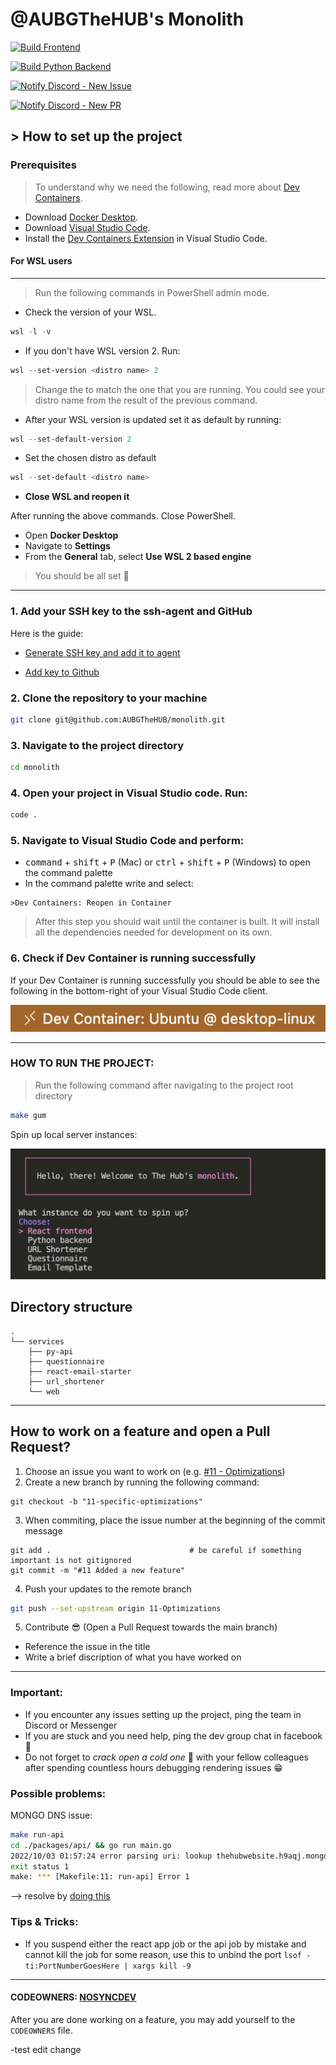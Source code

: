 # @AUBGTheHUB's Monolith

[![Build Frontend](https://github.com/AUBGTheHUB/monolith/actions/workflows/build_frontend.yml/badge.svg)](https://github.com/AUBGTheHUB/monolith/actions/workflows/build_frontend.yml)

[![Build Python Backend](https://github.com/AUBGTheHUB/monolith/actions/workflows/build_python_backend.yml/badge.svg)](https://github.com/AUBGTheHUB/monolith/actions/workflows/build_python_backend.yml)

[![Notify Discord - New Issue](https://github.com/AUBGTheHUB/monolith/actions/workflows/discord_issue.yml/badge.svg)](https://github.com/AUBGTheHUB/monolith/actions/workflows/discord_issue.yml)

[![Notify Discord - New PR](https://github.com/AUBGTheHUB/monolith/actions/workflows/discord_pr.yml/badge.svg)](https://github.com/AUBGTheHUB/monolith/actions/workflows/discord_pr.yml)

## > How to set up the project

### Prerequisites

> To understand why we need the following, read more about [Dev Containers](https://containers.dev/).

-   Download [Docker Desktop](https://www.docker.com/products/docker-desktop/).
-   Download [Visual Studio Code](https://code.visualstudio.com/Download).
-   Install the [Dev Containers Extension](https://marketplace.visualstudio.com/items?itemName=ms-vscode-remote.remote-containers) in Visual Studio Code.

#### For WSL users

---

> Run the following commands in PowerShell admin mode.

-   Check the version of your WSL.

```PowerShell
wsl -l -v
```

-   If you don't have WSL version 2. Run:

```PowerShell
wsl --set-version <distro name> 2
```

> Change the <distro name> to match the one that you are running. You could see your distro name from the result of the previous command.

-   After your WSL version is updated set it as default by running:

```PowerShell
wsl --set-default-version 2
```

-   Set the chosen distro as default

```PowerShell
wsl --set-default <distro name>
```

-   **Close WSL and reopen it**

After running the above commands. Close PowerShell.

-   Open **Docker Desktop**
-   Navigate to **Settings**
-   From the **General** tab, select **Use WSL 2 based engine**

> You should be all set 🎉

---

### 1. Add your SSH key to the ssh-agent and GitHub

Here is the guide:

-   [Generate SSH key and add it to agent](https://docs.github.com/en/authentication/connecting-to-github-with-ssh/generating-a-new-ssh-key-and-adding-it-to-the-ssh-agent)

-   [Add key to Github](https://docs.github.com/en/authentication/connecting-to-github-with-ssh/adding-a-new-ssh-key-to-your-github-account)

### 2. Clone the repository to your machine

```bash
git clone git@github.com:AUBGTheHUB/monolith.git
```

### 3. Navigate to the project directory

```bash
cd monolith
```

### 4. Open your project in Visual Studio code. Run:

```bash
code .
```

### 5. Navigate to Visual Studio Code and perform:

-   <kbd>command</kbd> + <kbd>shift</kbd> + <kbd>P</kbd> (Mac) or <kbd>ctrl</kbd> + <kbd>shift</kbd> + <kbd>P</kbd> (Windows) to open the command palette
-   In the command palette write and select:

```
>Dev Containers: Reopen in Container
```

> After this step you should wait until the container is built. It will install all the dependencies needed for development on its own.

### 6. Check if Dev Container is running successfully

If your Dev Container is running successfully you should be able to see the following in the bottom-right of your
Visual Studio Code client.

![](/docs/github/connected_devContainer.png)

---

### **HOW TO RUN THE PROJECT**:

> Run the following command after navigating to the project root directory

```bash
make gum
```

Spin up local server instances:

![](/docs/github/gum_interface.png)

## Directory structure

```
.
└── services
    ├── py-api
    ├── questionnaire
    ├── react-email-starter
    ├── url_shortener
    └── web

```

---

## How to work on a feature and open a Pull Request?

1. Choose an issue you want to work on (e.g. [#11 - Optimizations](https://github.com/AUBGTheHUB/monolith/issues/11))
2. Create a new branch by running the following command:

```shell
git checkout -b "11-specific-optimizations"
```

3. When commiting, place the issue number at the beginning of the commit message

```shell
git add .                               # be careful if something important is not gitignored
git commit -m "#11 Added a new feature"
```

4. Push your updates to the remote branch

```bash
git push --set-upstream origin 11-Optimizations
```

5. Contribute 😎 (Open a Pull Request towards the main branch)

-   Reference the issue in the title
-   Write a brief discription of what you have worked on

---

### Important:

-   If you encounter any issues setting up the project, ping the team in Discord or Messenger
-   If you are stuck and you need help, ping the dev group chat in facebook 🤼
-   Do not forget to <em>crack open a cold one</em> 🍻 with your fellow colleagues after spending countless hours debugging rendering issues 😁

### Possible problems:

MONGO DNS issue:

```bash
make run-api
cd ./packages/api/ && go run main.go
2022/10/03 01:57:24 error parsing uri: lookup thehubwebsite.h9aqj.mongodb.net on 192.168.68.1:53: cannot unmarshal DNS message
exit status 1
make: *** [Makefile:11: run-api] Error 1
```

--> resolve by [doing this](https://stackoverflow.com/a/60560041)

### Tips & Tricks:

-   If you suspend either the react app job or the api job by mistake and cannot kill the job for some reason, use this to unbind the port `lsof -ti:PortNumberGoesHere | xargs kill -9`

---

#### CODEOWNERS: [NOSYNCDEV](https://github.com/orgs/AUBGTheHUB/teams/nosyncdev)

After you are done working on a feature, you may add yourself to the `CODEOWNERS` file.

-test edit change
